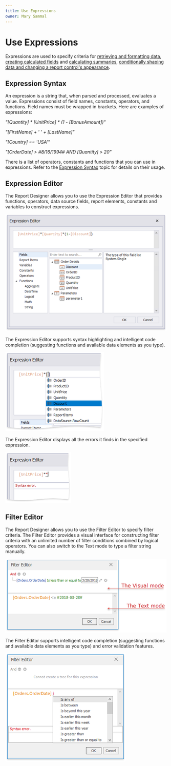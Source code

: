 ```yaml
---
title: Use Expressions
owner: Mary Sammal
---
```

# Use Expressions

Expressions are used to specify criteria for [retrieving and formatting data](bind-to-data\bind-controls-to-data-expression-bindings.md), [creating calculated fields](shape-report-data\use-calculated-fields.md) and [calculating summaries](shape-report-data\shape-data-expression-bindings\calculate-a-summary.md), [conditionally shaping data and changing a report control's appearance](shape-report-data\shape-data-expression-bindings.md).

## Expression Syntax
An expression is a string that, when parsed and processed, evaluates a value. Expressions consist of field names, constants, operators, and functions. Field names must be wrapped in brackets. Here are examples of expressions:

_"[Quantity] * [UnitPrice] * (1 - [BonusAmount])"_

_"[FirstName] + ' ' + [LastName]"_

_"[Country] == 'USA'"_

_"[OrderDate] > #8/16/1994# AND [Quantity] > 20"_

There is a list of operators, constants and functions that you can use in expressions. Refer to the [Expression Syntax](use-expressions\expression-syntax.md) topic for details on their usage.

## Expression Editor
The Report Designer allows you to use the Expression Editor that provides functions, operators, data source fields, report elements, constants and variables to construct expressions.

![Expressions_ExpressionEditor](../../../images/eurd-win-expression-editor.png)

The Expression Editor supports syntax highlighting and intelligent code completion (suggesting functions and available data elements as you type).

![Expressions_ExpressionEditor_Intellisense](../../../images/eurd-win-expression-editor_intellisense.png)

The Expression Editor displays all the errors it finds in the specified expression.

![Expressions_ExpressionEditor_ErrorValidation](../../../images/eurd-win-expression-editor_error-validation.png)

## Filter Editor
The Report Designer allows you to use the Filter Editor to specify filter criteria. The Filter Editor provides a visual interface for constructing filter criteria with an unlimited number of filter conditions combined by logical operators. You can also switch to the Text mode to type a filter string manually.

![Expressions_FilterEditor](../../../images/eurd-win-filter-editor.png)

The Filter Editor supports intelligent code completion (suggesting functions and available data elements as you type) and error validation features.

![FilterEditor_New_Features](../../../images/eurd-win-filter-editor-validation.png)